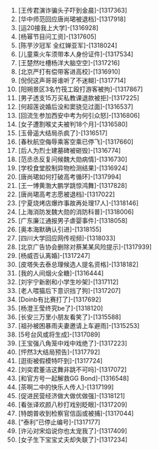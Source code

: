 
1. [王传君演诈骗头子吓到金晨]-[1317363]
1. [华中师范回应唐尚珺被退档]-[1317918]
1. [运20接我上大学]-[1316928]
1. [杨幂节目问工资]-[1317605]
1. [陈芋汐冠军 全红婵亚军]-[1318024]
1. [儿童乘火车须带本人身份证件]-[1317534]
1. [王楚然吐槽杨洋大脑空空]-[1317216]
1. [北京严打有偿带客进高校]-[1316910]
1. [倪倪这声哥哥谁听了不迷糊]-[1317714]
1. [阳朔景区3名竹筏工殴打游客被拘]-[1317867]
1. [男子透支15万买私教课退款被拒]-[1317225]
1. [何超莲说婚后没和窦骁见过面]-[1316537]
1. [回流生参加西安中考为何引众怒]-[1316806]
1. [女子遭割喉丈夫被判18个月]-[1316580]
1. [玉骨遥大结局杀疯了]-[1316517]
1. [春秋航空侮辱乘客空乘已停飞]-[1317660]
1. [后人为烈士建墓碑被砸毁]-[1316774]
1. [范丞丞反复问候魏大勋病情]-[1316730]
1. [学校食堂胶制异物检测结果]-[1316924]
1. [唐尚珺如何打破高考循环]-[1317994]
1. [王一博黄渤大鹏学跳惊鸿舞]-[1317828]
1. [唐尚珺高考志愿被退档]-[1317022]
1. [宁夏烧烤店爆炸事故再处理17人]-[1318146]
1. [上海消防发魏大勋的消防科普]-[1318006]
1. [广东廉江通报男子虐婴事件]-[1318058]
1. [奥本海默确认引进]-[1318155]
1. [四川大学回应网传视频]-[1318033]
1. [北京广告协会删除对蔡某某风险提示]-[1317939]
1. [杨威否认离婚]-[1317247]
1. [皮塔失去泰总理候选人提名资格]-[1318182]
1. [我的人间烟火全糖]-[1316444]
1. [刘宇宁新剧和小学生吵架]-[1317112]
1. [老人喂猫后下意识挡了狗]-[1317207]
1. [Doinb有比赛打了]-[1317692]
1. [杨澄王莹终究be了]-[1318120]
1. [长安三万里小朋友看笑了]-[1315588]
1. [祖孙被困暴雨夫妻邀请上车避雨]-[1315253]
1. [5号台风或将生成]-[1317089]
1. [王宝强八角笼中戏中戏绝了]-[1317223]
1. [怦然3大结局预告]-[1317792]
1. [逛街被假模特吓到]-[1317724]
1. [刘奕君董洁这舞非跳不可吗]-[1317072]
1. [和官方号一起解救GG Bond]-[1316548]
1. [茶啊二中的快乐人传人]-[1317199]
1. [促进民营经济做大做优做强]-[1318121]
1. [看张译欢颜八秒打戏别眨眼]-[1317209]
1. [特朗普收到检察官信函或被捕]-[1317044]
1. [“泰利”已停止编号]-[1317177]
1. [许沁对宋焰说你也太宠我了]-[1317409]
1. [女子生下宝宝丈夫却失联了]-[1317234]